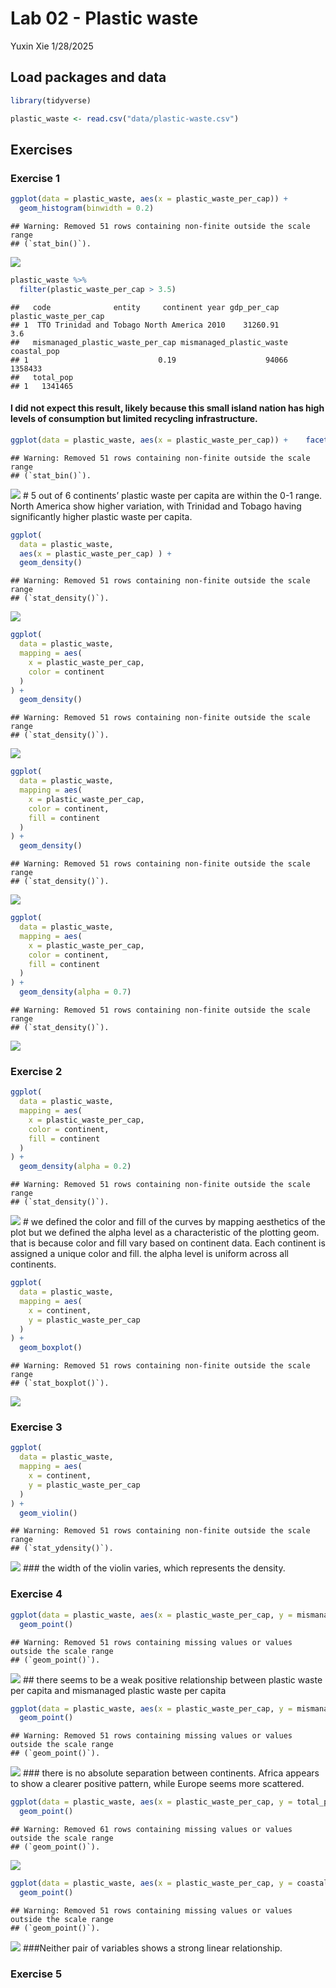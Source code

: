 Lab 02 - Plastic waste
================
Yuxin Xie
1/28/2025

## Load packages and data

``` r
library(tidyverse) 
```

``` r
plastic_waste <- read.csv("data/plastic-waste.csv")
```

## Exercises

### Exercise 1

``` r
ggplot(data = plastic_waste, aes(x = plastic_waste_per_cap)) +
  geom_histogram(binwidth = 0.2)
```

    ## Warning: Removed 51 rows containing non-finite outside the scale range
    ## (`stat_bin()`).

![](lab-02_files/figure-gfm/plastic-waste-continent-1.png)<!-- -->

``` r
plastic_waste %>%
  filter(plastic_waste_per_cap > 3.5)
```

    ##   code              entity     continent year gdp_per_cap plastic_waste_per_cap
    ## 1  TTO Trinidad and Tobago North America 2010    31260.91                   3.6
    ##   mismanaged_plastic_waste_per_cap mismanaged_plastic_waste coastal_pop
    ## 1                             0.19                    94066     1358433
    ##   total_pop
    ## 1   1341465

#### I did not expect this result, likely because this small island nation has high levels of consumption but limited recycling infrastructure.

``` r
ggplot(data = plastic_waste, aes(x = plastic_waste_per_cap)) +    facet_wrap(~continent) + geom_histogram(binwidth = 0.2) 
```

    ## Warning: Removed 51 rows containing non-finite outside the scale range
    ## (`stat_bin()`).

![](lab-02_files/figure-gfm/1.1.1-1.png)<!-- --> \# 5 out of 6
continents’ plastic waste per capita are within the 0-1 range. North
America show higher variation, with Trinidad and Tobago having
significantly higher plastic waste per capita.

``` r
ggplot(
  data = plastic_waste,
  aes(x = plastic_waste_per_cap) ) +
  geom_density()
```

    ## Warning: Removed 51 rows containing non-finite outside the scale range
    ## (`stat_density()`).

![](lab-02_files/figure-gfm/1.1.2-1.png)<!-- -->

``` r
ggplot(
  data = plastic_waste,
  mapping = aes(
    x = plastic_waste_per_cap,
    color = continent
  )
) +
  geom_density()
```

    ## Warning: Removed 51 rows containing non-finite outside the scale range
    ## (`stat_density()`).

![](lab-02_files/figure-gfm/1.1.3-1.png)<!-- -->

``` r
ggplot(
  data = plastic_waste,
  mapping = aes(
    x = plastic_waste_per_cap,
    color = continent,
    fill = continent
  )
) +
  geom_density()
```

    ## Warning: Removed 51 rows containing non-finite outside the scale range
    ## (`stat_density()`).

![](lab-02_files/figure-gfm/1.1.4-1.png)<!-- -->

``` r
ggplot(
  data = plastic_waste,
  mapping = aes(
    x = plastic_waste_per_cap,
    color = continent,
    fill = continent
  )
) +
  geom_density(alpha = 0.7)
```

    ## Warning: Removed 51 rows containing non-finite outside the scale range
    ## (`stat_density()`).

![](lab-02_files/figure-gfm/1.1.5-1.png)<!-- -->

### Exercise 2

``` r
ggplot(
  data = plastic_waste,
  mapping = aes(
    x = plastic_waste_per_cap,
    color = continent,
    fill = continent
  )
) +
  geom_density(alpha = 0.2)
```

    ## Warning: Removed 51 rows containing non-finite outside the scale range
    ## (`stat_density()`).

![](lab-02_files/figure-gfm/plastic-waste-density-1.png)<!-- --> \# we
defined the color and fill of the curves by mapping aesthetics of the
plot but we defined the alpha level as a characteristic of the plotting
geom. that is because color and fill vary based on continent data. Each
continent is assigned a unique color and fill. the alpha level is
uniform across all continents.

``` r
ggplot(
  data = plastic_waste,
  mapping = aes(
    x = continent,
    y = plastic_waste_per_cap
  )
) +
  geom_boxplot()
```

    ## Warning: Removed 51 rows containing non-finite outside the scale range
    ## (`stat_boxplot()`).

![](lab-02_files/figure-gfm/another%20way-1.png)<!-- -->

### Exercise 3

``` r
ggplot(
  data = plastic_waste,
  mapping = aes(
    x = continent,
    y = plastic_waste_per_cap
  )
) +
  geom_violin()
```

    ## Warning: Removed 51 rows containing non-finite outside the scale range
    ## (`stat_ydensity()`).

![](lab-02_files/figure-gfm/plastic-waste-violin-1.png)<!-- --> \### the
width of the violin varies, which represents the density.

### Exercise 4

``` r
ggplot(data = plastic_waste, aes(x = plastic_waste_per_cap, y = mismanaged_plastic_waste_per_cap)) +
  geom_point()
```

    ## Warning: Removed 51 rows containing missing values or values outside the scale range
    ## (`geom_point()`).

![](lab-02_files/figure-gfm/plastic-waste-mismanaged-1.png)<!-- --> \##
there seems to be a weak positive relationship between plastic waste per
capita and mismanaged plastic waste per capita

``` r
ggplot(data = plastic_waste, aes(x = plastic_waste_per_cap, y = mismanaged_plastic_waste_per_cap, color = continent)) +
  geom_point()
```

    ## Warning: Removed 51 rows containing missing values or values outside the scale range
    ## (`geom_point()`).

![](lab-02_files/figure-gfm/colored-plastic-waste-mismanaged-continent-1.png)<!-- -->
\### there is no absolute separation between continents. Africa appears
to show a clearer positive pattern, while Europe seems more scattered.

``` r
ggplot(data = plastic_waste, aes(x = plastic_waste_per_cap, y = total_pop)) +
  geom_point()
```

    ## Warning: Removed 61 rows containing missing values or values outside the scale range
    ## (`geom_point()`).

![](lab-02_files/figure-gfm/plastic-waste-population-total-1.png)<!-- -->

``` r
ggplot(data = plastic_waste, aes(x = plastic_waste_per_cap, y = coastal_pop)) +
  geom_point()
```

    ## Warning: Removed 51 rows containing missing values or values outside the scale range
    ## (`geom_point()`).

![](lab-02_files/figure-gfm/plastic-waste-population-coastal-1.png)<!-- -->
\###Neither pair of variables shows a strong linear relationship.

### Exercise 5

# 
